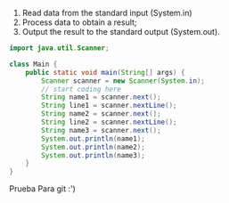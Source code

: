1. Read data from the standard input (System.in)
2. Process data to obtain a result;
3. Output the result to the standard output (System.out).

```java
import java.util.Scanner;

class Main {
    public static void main(String[] args) {
        Scanner scanner = new Scanner(System.in);
        // start coding here
        String name1 = scanner.next();
        String line1 = scanner.nextLine();
        String name2 = scanner.next();
        String line2 = scanner.nextLine();
        String name3 = scanner.next();
        System.out.println(name1);
        System.out.println(name2);
        System.out.println(name3);
    }
}
```

Prueba Para git :')
